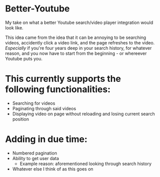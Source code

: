 # Better-Youtube

My take on what a better Youtube search/video player integration would look like.

This idea came from the idea that it can be annoying to be searching videos, accidently click a video link, and the page refreshes to the video. _Especially_ if you're four years deep in your search history, for whatever reason, and you now have to start from the beginning - or whereever Youtube puts you.

# This currently supports the following functionalities:

- Searching for videos
- Paginating through said videos
- Displaying video on page without reloading and losing current search position

# Adding in due time:

- Numbered pagination
- Ability to get user data
  - Example reason: aforementioned looking through search history
- Whatever else I think of as this goes on
